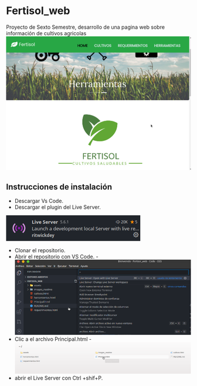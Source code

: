 # Fertisol_web
Proyecto de Sexto Semestre, desarrollo de una pagina web sobre información de cultivos agricolas
![captura1](images_readme/fertisol1.png)

## Instrucciones de instalación

- Descargar Vs Code.
- Descargar el plugin del Live Server.

![captura3](images_readme/fertisol3.png)
- Clonar el repositorio.
- Abrir el repositorio con VS Code.
-![captura2](images_readme/fertisol2.png)
- Clic a el archivo Principal.html
-![captura2](images_readme/fertisol4.png)
- abrir el Live Server con Ctrl +shif+P.
